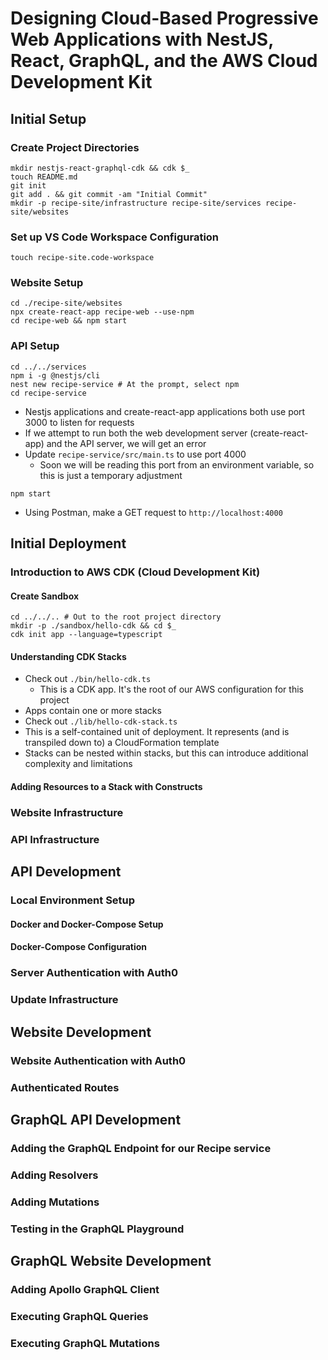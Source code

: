 # Designing Cloud-Based Progressive Web Applications with NestJS, React, GraphQL, and the AWS Cloud Development Kit

## Initial Setup

### Create Project Directories

```
mkdir nestjs-react-graphql-cdk && cdk $_
touch README.md
git init
git add . && git commit -am "Initial Commit"
mkdir -p recipe-site/infrastructure recipe-site/services recipe-site/websites
```

### Set up VS Code Workspace Configuration

```
touch recipe-site.code-workspace
```

### Website Setup

```
cd ./recipe-site/websites
npx create-react-app recipe-web --use-npm
cd recipe-web && npm start
```

### API Setup

```
cd ../../services
npm i -g @nestjs/cli
nest new recipe-service # At the prompt, select npm
cd recipe-service
```

- Nestjs applications and create-react-app applications both use port 3000 to listen for requests
- If we attempt to run both the web development server (create-react-app) and the API server, we will get an error
- Update `recipe-service/src/main.ts` to use port 4000
  - Soon we will be reading this port from an environment variable, so this is just a temporary adjustment

```
npm start
```

- Using Postman, make a GET request to `http://localhost:4000`

## Initial Deployment

### Introduction to AWS CDK (Cloud Development Kit)

#### Create Sandbox

```
cd ../../.. # Out to the root project directory
mkdir -p ./sandbox/hello-cdk && cd $_
cdk init app --language=typescript
```

#### Understanding CDK Stacks

- Check out `./bin/hello-cdk.ts`
  - This is a CDK app. It's the root of our AWS configuration for this project
- Apps contain one or more stacks
- Check out `./lib/hello-cdk-stack.ts`
- This is a self-contained unit of deployment. It represents (and is transpiled down to) a CloudFormation template
- Stacks can be nested within stacks, but this can introduce additional complexity and limitations

#### Adding Resources to a Stack with Constructs

### Website Infrastructure

### API Infrastructure

## API Development

### Local Environment Setup

#### Docker and Docker-Compose Setup

#### Docker-Compose Configuration

### Server Authentication with Auth0

### Update Infrastructure

## Website Development

### Website Authentication with Auth0

### Authenticated Routes

## GraphQL API Development

### Adding the GraphQL Endpoint for our Recipe service

### Adding Resolvers

### Adding Mutations

### Testing in the GraphQL Playground

## GraphQL Website Development

### Adding Apollo GraphQL Client

### Executing GraphQL Queries

### Executing GraphQL Mutations
